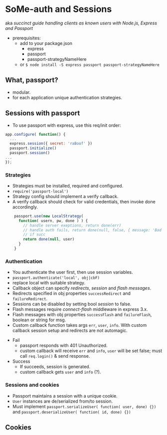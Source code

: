 SoMe-auth and Sessions
======================
aka _succinct guide handling clients as known users with Node.js, Express and Passport_

- prerequisites:
  - add to your package.json
    - express
    - passport
    - passport-strategyNameHere
  - or `$ node install -S express passport passport-strategyNameHere`


What, passport?
-------------------------
- modular.
- for each application unique authentication strategies.



Sessions with passport
----------------------
- To use passport with express, use this req/init order:
```javascript
app.configure( function() {
  ...
  express.session({ secret: 'raBoof' })
  passport.initialize()
  passport.session()
...
});
```

### Strategies
- Strategies must be installed, required and configured.
- `require('passport-local')`
- Strategy config should implement a verify callback.
- A verify callback should check for valid credentials, then invoke done accordingly.
```javascript
    passport.use(new LocalStrategy( 
      function( usern, pw, done ) ) {
        // handle server exeptions, return done(err)
        // handle auth fails, return done(null, false, { message: 'Bad username.'})
        // if succ
        return done(null, user)
      }
    }
```

### Authentication
- You authenticate the user first, then use session variables.
- `passport.authenticate('local', obj|cbF)`
- replace local with suitable strategy.
- Callback object can specify _redirects_, _session_ and _flash messages_.
- Redirects specified in obj properties `successRedirect` and `failureRedirect`.
- Sessions can be disabled by setting bool _session_ to false.
- Flash messages require _connect-flash_ middleware in express 3.x.
- Flash messages with obj properties `successFlash` and `failureFlash`, boolean or string for msg.
- Custom callback function takes args `err`, `user`, `info`. With custom callback session setup and redirects are not automagic.

* Fail
  - passport responds with 401 Unauthorized.
  - custom callback will receive `err` and `info`, `user` will be set false; must call `req.login()` & send response.
* Success
  - If succeeds, session is generated.
  - custom callback gets `user` and `info` (?).

### Sessions and cookies
- Passport maintains a session with a unique cookie.
- `User` instances are de/serialized from/to session.
- Must implement `passport.serializeUser( function( user, done) {})` and `passport.deserializeUser( function( id, done) {})`


Cookies
-------
